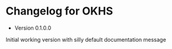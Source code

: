 # Changelog for OKHS

* Version 0.1.0.0

Initial working version with silly default documentation message

